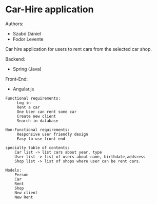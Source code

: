 # Car-Hire application

Authors:

 * Szabó Dániel
 * Fodor Levente


Car hire application for users to rent cars from the selected car shop.

Backend:

 * Spring (Java)
 
Front-End:

 * Angular.js


```
Functional requirements:
	 Log in
     Rent a car
     One User can rent some car
     Create new client
     Search in database
```

```
Non-Functional requirements:
	 Responsive user friendly design
     Easy to use front end
```
```
specialty table of contents:
	Car list -> list cars about year, type
    User list -> list of users about name, birthdate,addsress
    Shop list -> list of shops where user can be rent cars.
```
```
Models:
	Person
    Car
    Rent
    Shop
    New client
    New Rent
```


